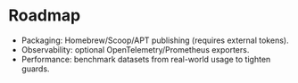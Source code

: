 # Roadmap
- Packaging: Homebrew/Scoop/APT publishing (requires external tokens).
- Observability: optional OpenTelemetry/Prometheus exporters.
- Performance: benchmark datasets from real-world usage to tighten guards.
